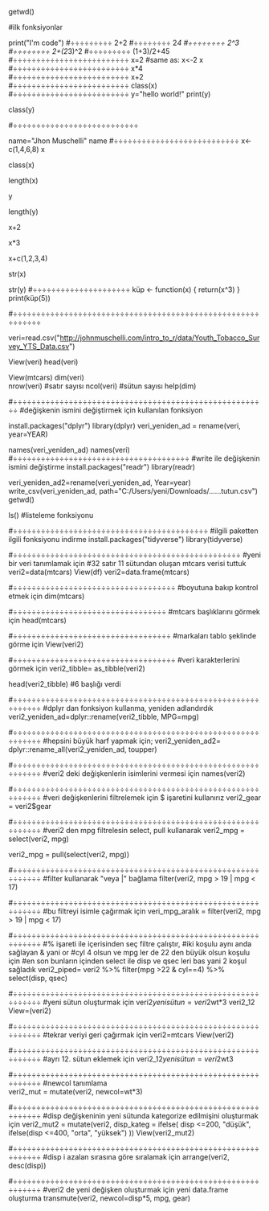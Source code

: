 getwd()

#ilk fonksiyonlar

 print("I'm code")
#÷÷÷÷÷÷÷÷÷
 2+2
#÷÷÷÷÷÷÷÷
 2*4
#÷÷÷÷÷÷÷÷
2^3
#÷÷÷÷÷÷÷÷
2+(2*3)^2
#÷÷÷÷÷÷÷÷÷
(1+3)/2+45
#÷÷÷÷÷÷÷÷÷÷÷÷÷÷÷÷÷÷÷÷÷÷÷÷÷
x=2  #same as: x<-2
x
#÷÷÷÷÷÷÷÷÷÷÷÷÷÷÷÷÷÷÷÷÷÷÷÷÷
x*4
#÷÷÷÷÷÷÷÷÷÷÷÷÷÷÷÷÷÷÷÷÷÷÷÷÷
x+2
#÷÷÷÷÷÷÷÷÷÷÷÷÷÷÷÷÷÷÷÷÷÷÷÷÷
 class(x)
#÷÷÷÷÷÷÷÷÷÷÷÷÷÷÷÷÷÷÷÷÷÷÷÷÷
y="hello world!"
print(y)

class(y)

#÷÷÷÷÷÷÷÷÷÷÷÷÷÷÷÷÷÷÷÷÷÷÷÷÷÷÷

name="Jhon Muschelli"
name
#÷÷÷÷÷÷÷÷÷÷÷÷÷÷÷÷÷÷÷÷÷÷÷÷÷÷÷
x<- c(1,4,6,8)
x

class(x)

length(x)

y


length(y)

x+2

x*3

x+c(1,2,3,4)

str(x)

str(y)
#÷÷÷÷÷÷÷÷÷÷÷÷÷÷÷÷÷÷÷÷÷
küp <- function(x) {
  return(x^3)
}
print(küp(5))

#÷÷÷÷÷÷÷÷÷÷÷÷÷÷÷÷÷÷÷÷÷÷÷÷÷÷÷÷÷÷÷÷÷÷÷÷÷÷÷÷÷÷÷÷÷÷÷÷÷÷÷÷÷÷÷÷÷÷÷÷

veri=read.csv("http://johnmuschelli.com/intro_to_r/data/Youth_Tobacco_Survey_YTS_Data.csv")

View(veri)
head(veri)

View(mtcars)
dim(veri)   
nrow(veri)    #satır sayısı
ncol(veri)    #sütun sayısı
help(dim)

#÷÷÷÷÷÷÷÷÷÷÷÷÷÷÷÷÷÷÷÷÷÷÷÷÷÷÷÷÷÷÷÷÷÷÷÷÷÷÷÷÷÷÷÷÷÷÷÷÷÷÷÷÷÷÷
#değişkenin ismini değiştirmek için kullanılan fonksiyon

install.packages("dplyr")
library(dplyr)
veri_yeniden_ad = rename(veri, year=YEAR)

names(veri_yeniden_ad)
names(veri)
#÷÷÷÷÷÷÷÷÷÷÷÷÷÷÷÷÷÷÷÷÷÷÷÷÷÷÷÷÷÷÷÷÷÷÷÷÷÷
#write ile değişkenin ismini değiştirme
install.packages("readr")
library(readr)

veri_yeniden_ad2=rename(veri_yeniden_ad, Year=year)
write_csv(veri_yeniden_ad, path="C:/Users/yeni/Downloads/......tutun.csv")
getwd()


ls()   #listeleme fonksiyonu

#÷÷÷÷÷÷÷÷÷÷÷÷÷÷÷÷÷÷÷÷÷÷÷÷÷÷÷÷÷÷÷÷÷÷÷÷÷÷÷÷÷÷
#ilgili paketten ilgili fonksiyonu indirme
install.packages("tidyverse")
library(tidyverse)

#÷÷÷÷÷÷÷÷÷÷÷÷÷÷÷÷÷÷÷÷÷÷÷÷÷÷÷÷÷÷÷÷÷÷÷÷÷÷÷÷÷÷÷÷÷÷÷÷÷
#yeni bir veri tanımlamak için
#32 satır 11 sütundan oluşan mtcars verisi tuttuk
veri2=data(mtcars)
View(df)
veri2=data.frame(mtcars)

#÷÷÷÷÷÷÷÷÷÷÷÷÷÷÷÷÷÷÷÷÷÷÷÷÷÷÷÷÷÷÷÷÷÷÷
#boyutuna bakıp kontrol etmek için
dim(mtcars)

#÷÷÷÷÷÷÷÷÷÷÷÷÷÷÷÷÷÷÷÷÷÷÷÷÷÷÷÷÷÷÷÷÷
#mtcars başlıklarını görmek için
head(mtcars)

#÷÷÷÷÷÷÷÷÷÷÷÷÷÷÷÷÷÷÷÷÷÷÷÷÷÷÷÷÷÷÷÷÷÷
#markaları tablo şeklinde görme için
View(veri2)

#÷÷÷÷÷÷÷÷÷÷÷÷÷÷÷÷÷÷÷÷÷÷÷÷÷÷÷÷÷÷÷÷÷÷÷
#veri karakterlerini görmek için
veri2_tibble= as_tibble(veri2)

head(veri2_tibble) #6 başlığı verdi

#÷÷÷÷÷÷÷÷÷÷÷÷÷÷÷÷÷÷÷÷÷÷÷÷÷÷÷÷÷÷÷÷÷÷÷÷÷÷÷÷÷÷÷÷÷÷÷÷÷÷÷÷÷÷÷÷÷÷÷÷
#dplyr dan fonksiyon kullanma, yeniden adlandırdık
veri2_yeniden_ad=dplyr::rename(veri2_tibble, MPG=mpg)

#÷÷÷÷÷÷÷÷÷÷÷÷÷÷÷÷÷÷÷÷÷÷÷÷÷÷÷÷÷÷÷÷÷÷÷÷÷÷÷÷÷÷÷÷÷÷÷÷÷÷÷÷÷÷÷÷÷÷÷÷
#hepsini büyük harf yapmak için;
veri2_yeniden_ad2= dplyr::rename_all(veri2_yeniden_ad, toupper)

#÷÷÷÷÷÷÷÷÷÷÷÷÷÷÷÷÷÷÷÷÷÷÷÷÷÷÷÷÷÷÷÷÷÷÷÷÷÷÷÷÷÷÷÷÷÷÷÷÷÷÷÷÷÷÷÷÷÷÷÷
#veri2 deki değişkenlerin isimlerini vermesi için
names(veri2)

#÷÷÷÷÷÷÷÷÷÷÷÷÷÷÷÷÷÷÷÷÷÷÷÷÷÷÷÷÷÷÷÷÷÷÷÷÷÷÷÷÷÷÷÷÷÷÷÷÷÷÷÷÷÷÷÷÷÷÷÷
#veri değişkenlerini filtrelemek için $ işaretini kullanırız
veri2_gear = veri2$gear

#÷÷÷÷÷÷÷÷÷÷÷÷÷÷÷÷÷÷÷÷÷÷÷÷÷÷÷÷÷÷÷÷÷÷÷÷÷÷÷÷÷÷÷÷÷÷÷÷÷÷÷÷÷÷÷÷÷÷÷÷
#veri2 den mpg filtrelesin select, pull kullanarak
veri2_mpg = select(veri2, mpg)

veri2_mpg = pull(select(veri2, mpg))

#÷÷÷÷÷÷÷÷÷÷÷÷÷÷÷÷÷÷÷÷÷÷÷÷÷÷÷÷÷÷÷÷÷÷÷÷÷÷÷÷÷÷÷÷÷÷÷÷÷÷÷÷÷÷÷÷÷÷÷÷
#filter kullanarak "veya |" bağlama
filter(veri2, mpg > 19 | mpg < 17)

#÷÷÷÷÷÷÷÷÷÷÷÷÷÷÷÷÷÷÷÷÷÷÷÷÷÷÷÷÷÷÷÷÷÷÷÷÷÷÷÷÷÷÷÷÷÷÷÷÷÷÷÷÷÷÷÷÷÷÷÷
#bu filtreyi isimle çağırmak için
veri_mpg_aralık = filter(veri2, mpg > 19 | mpg < 17)

#÷÷÷÷÷÷÷÷÷÷÷÷÷÷÷÷÷÷÷÷÷÷÷÷÷÷÷÷÷÷÷÷÷÷÷÷÷÷÷÷÷÷÷÷÷÷÷÷÷÷÷÷÷÷÷÷÷÷÷÷
#% işareti ile içerisinden seç filtre çalıştır, 
#iki koşulu aynı anda sağlayan & yani or
#cyl 4 olsun ve mpg ler de 22 den büyük olsun koşulu için
#en son bunların içinden select ile disp ve qsec leri bas yani 2 koşul sağladık
veri2_piped= veri2 %>% filter(mpg >22 & cyl==4) %>% select(disp, qsec)

#÷÷÷÷÷÷÷÷÷÷÷÷÷÷÷÷÷÷÷÷÷÷÷÷÷÷÷÷÷÷÷÷÷÷÷÷÷÷÷÷÷÷÷÷÷÷÷÷÷÷÷÷÷÷÷÷÷÷÷÷
#yeni sütun oluşturmak için
veri2$yenisütun =veri2$wt*3
veri2_12
View=(veri2)

#÷÷÷÷÷÷÷÷÷÷÷÷÷÷÷÷÷÷÷÷÷÷÷÷÷÷÷÷÷÷÷÷÷÷÷÷÷÷÷÷÷÷÷÷÷÷÷÷÷÷÷÷÷÷÷÷÷÷÷÷
#tekrar veriyi geri çağırmak için
veri2=mtcars
View(veri2)

#÷÷÷÷÷÷÷÷÷÷÷÷÷÷÷÷÷÷÷÷÷÷÷÷÷÷÷÷÷÷÷÷÷÷÷÷÷÷÷÷÷÷÷÷÷÷÷÷÷÷÷÷÷÷÷÷÷÷÷÷
#ayrı 12. sütun eklemek için
veri2_12$yenisütun =veri2$wt3

#÷÷÷÷÷÷÷÷÷÷÷÷÷÷÷÷÷÷÷÷÷÷÷÷÷÷÷÷÷÷÷÷÷÷÷÷÷÷÷÷÷÷÷÷÷÷÷÷÷÷÷÷÷÷÷÷÷÷÷÷
#newcol tanımlama   
veri2_mut = mutate(veri2, newcol=wt*3)

#÷÷÷÷÷÷÷÷÷÷÷÷÷÷÷÷÷÷÷÷÷÷÷÷÷÷÷÷÷÷÷÷÷÷÷÷÷÷÷÷÷÷÷÷÷÷÷÷÷÷÷÷÷÷÷÷÷÷÷÷
#disp değişkeninin yeni sütunda kategorize edilmişini oluşturmak için
veri2_mut2 = mutate(veri2, disp_kateg = ifelse(
                           disp <=200,
                           "düşük",
                           ifelse(disp <=400,
                                  "orta",
                                  "yüksek")
                           ))
View(veri2_mut2)

#÷÷÷÷÷÷÷÷÷÷÷÷÷÷÷÷÷÷÷÷÷÷÷÷÷÷÷÷÷÷÷÷÷÷÷÷÷÷÷÷÷÷÷÷÷÷÷÷÷÷÷÷÷÷÷÷÷÷÷÷
#disp i azalan sırasına göre sıralamak için
arrange(veri2, desc(disp))

#÷÷÷÷÷÷÷÷÷÷÷÷÷÷÷÷÷÷÷÷÷÷÷÷÷÷÷÷÷÷÷÷÷÷÷÷÷÷÷÷÷÷÷÷÷÷÷÷÷÷÷÷÷÷÷÷÷÷÷÷
#veri2 de yeni değişken oluşturmak için yeni data.frame oluşturma
transmute(veri2, newcol=disp*5, mpg, gear)


